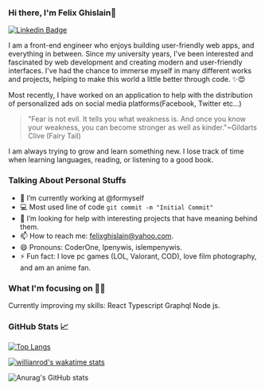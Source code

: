 ### Hi there, I'm Felix Ghislain👋
[![Linkedin Badge](https://img.shields.io/badge/-LinkedIn-0e76a8?style=flat&labelColor=0e76a8&logo=linkedin&logoColor=white)](https://www.linkedin.com/in/felix-ghislain-5421b2163/)


I am a front-end engineer who enjoys building user-friendly web apps, and everything in between.
Since my university years, I've been  interested and fascinated by web development and creating modern and user-friendly interfaces. I've had the chance to immerse myself in many different works and projects, helping to make this world a little better through code. ✨😍

Most recently, I have worked on an application to help with the distribution of personalized ads on social media platforms(Facebook, Twitter etc...)

>"Fear is not evil. It tells you what weakness is. And once you know your weakness, you can become stronger as well as kinder."~Gildarts Clive (Fairy Tail)

I am always trying to grow and learn something new. I lose track of time when learning languages, reading, or listening to a good book.


### Talking About Personal Stuffs
- 🔭 I’m currently working at @formyself
- :computer: Most used line of code `git commit -m "Initial Commit"`
- 🤔 I’m looking for help with interesting projects that have meaning behind them.
- 📫 How to reach me: felixghislain@yahoo.com.
- 😄 Pronouns: CoderOne, Ipenywis, islempenywis.
- ⚡ Fun fact: I love pc games (LOL, Valorant, COD), love film photography, and am an anime fan.

### What I'm focusing on 👨‍💻
Currently improving my skills: React Typescript Graphql Node js.

### GitHub Stats 📈 
[![Top Langs](https://github-readme-stats.vercel.app/api/top-langs/?username=felixghislaindev&layout=compact&theme=dark)](https://github.com/anuraghazra/github-readme-stats)

[![willianrod's wakatime stats](https://github-readme-stats.vercel.app/api/wakatime?username=felixghislain&theme=dark)](https://github.com/anuraghazra/github-readme-stats)

![Anurag's GitHub stats](https://github-readme-stats.vercel.app/api?username=felixghislaindev&show_icons=true&theme=dark&layout=compact)

<!--**felixghislaindev/felixghislaindev** is a ✨ _special_ ✨ repository because its `README.md` (this file) appears on your GitHub profile.
### Hi there, i'm Felix Ghislain👋
Here are some ideas to get you started:

- 🔭 I’m currently working on ...
- 🌱 I’m currently learning Typescript React Graphql Node js
- 👯 I’m looking to collaborate on ...
- 🤔 I’m looking for help with ...
- 💬 Ask me about ...felixghislain@yahoo.com
- 📫 How to reach me: ...
- 😄 Pronouns: ...
- ⚡ Fun fact: ...
-->
